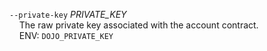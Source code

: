`--private-key` _PRIVATE_KEY_  
&nbsp;&nbsp;&nbsp;&nbsp;The raw private key associated with the account contract.  
&nbsp;&nbsp;&nbsp;&nbsp;ENV: `DOJO_PRIVATE_KEY`
